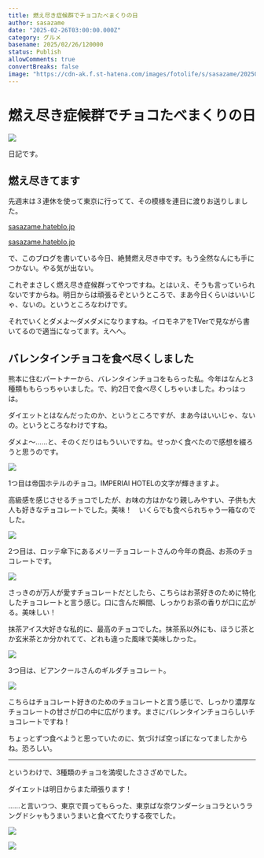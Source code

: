 ```yaml
---
title: 燃え尽き症候群でチョコたべまくりの日
author: sasazame
date: "2025-02-26T03:00:00.000Z"
category: グルメ
basename: 2025/02/26/120000
status: Publish
allowComments: true
convertBreaks: false
image: "https://cdn-ak.f.st-hatena.com/images/fotolife/s/sasazame/20250225/20250225213643.png"
---
```

# 燃え尽き症候群でチョコたべまくりの日

![](https://cdn-ak.f.st-hatena.com/images/fotolife/s/sasazame/20250225/20250225213643.png)

日記です。

<!-- Extended Body -->

## 燃え尽きてます

先週末は３連休を使って東京に行ってて、その模様を連日に渡りお送りしました。

[sasazame.hateblo.jp](https://sasazame.hateblo.jp/entry/2025/02/24/141222)

[sasazame.hateblo.jp](https://sasazame.hateblo.jp/entry/2025/02/25/120000)

で、このブログを書いている今日、絶賛燃え尽き中です。もう全然なんにも手につかない。やる気が出ない。

これぞまさしく燃え尽き症候群ってやつですね。とはいえ、そうも言っていられないですからね。明日からは頑張るぞというところで、まあ今日くらいはいいじゃ、ないの。というところなわけです。

それでいくとダメよ～ダメダメになりますね。イロモネアをTVerで見ながら書いてるので適当になってます。えへへ。

## バレンタインチョコを食べ尽くしました

熊本に住むパートナーから、バレンタインチョコをもらった私。今年はなんと3種類ももらっちゃいました。で、約2日で食べ尽くしちゃいました。わっはっは。

ダイエットとはなんだったのか、というところですが、まあ今はいいじゃ、ないの。というところなわけですね。

ダメよ～……と、そのくだりはもういいですね。せっかく食べたので感想を綴ろうと思うのです。

![](https://cdn-ak.f.st-hatena.com/images/fotolife/s/sasazame/20250225/20250225213704.png)

1つ目は帝国ホテルのチョコ。IMPERIAl HOTELの文字が輝きますよ。

高級感を感じさせるチョコでしたが、お味の方はかなり親しみやすい、子供も大人も好きなチョコレートでした。美味！　いくらでも食べられちゃう一箱なのでした。

![](https://cdn-ak.f.st-hatena.com/images/fotolife/s/sasazame/20250225/20250225214146.png)

2つ目は、ロッテ傘下にあるメリーチョコレートさんの今年の商品、お茶のチョコレートです。

![](https://cdn-ak.f.st-hatena.com/images/fotolife/s/sasazame/20250225/20250225214720.png)

さっきのが万人が愛すチョコレートだとしたら、こちらはお茶好きのために特化したチョコレートと言う感じ。口に含んだ瞬間、しっかりお茶の香りが口に広がる。美味しい！

抹茶アイス大好きな私的に、最高のチョコでした。抹茶系以外にも、ほうじ茶とか玄米茶とか分かれてて、どれも違った風味で美味しかった。

![](https://cdn-ak.f.st-hatena.com/images/fotolife/s/sasazame/20250225/20250225215511.png)

3つ目は、ビアンクールさんのギルダチョコレート。

![](https://cdn-ak.f.st-hatena.com/images/fotolife/s/sasazame/20250225/20250225215921.png)

こちらはチョコレート好きのためのチョコレートと言う感じで、しっかり濃厚なチョコレートの甘さが口の中に広がります。まさにバレンタインチョコらしいチョコレートですね！

ちょっとずつ食べようと思っていたのに、気づけば空っぽになってましたからね。恐ろしい。

* * *

というわけで、3種類のチョコを満喫したささざめでした。

ダイエットは明日からまた頑張ります！

……と言いつつ、東京で買ってもらった、東京ばな奈ワンダーショコラというラングドシャもうまいうまいと食べてたりする夜でした。

![](https://cdn-ak.f.st-hatena.com/images/fotolife/s/sasazame/20250225/20250225221010.png)

![](https://cdn-ak.f.st-hatena.com/images/fotolife/s/sasazame/20250225/20250225221020.png)